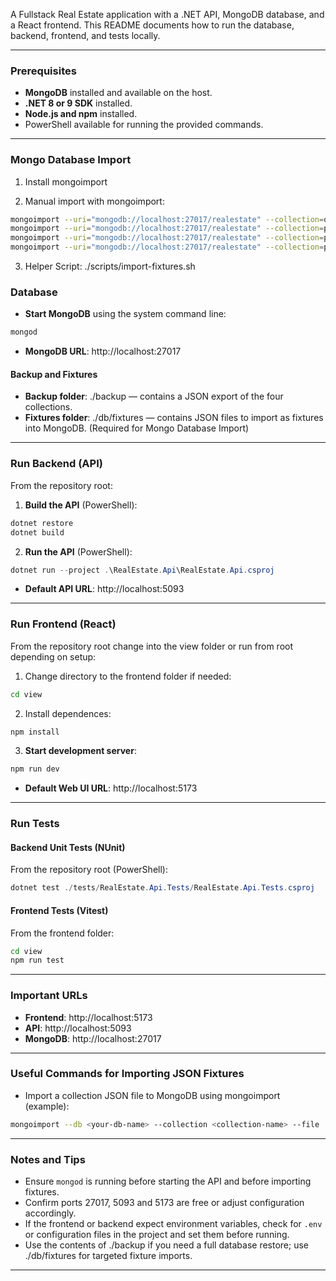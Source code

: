 A Fullstack Real Estate application with a .NET API, MongoDB database, and a React frontend. This README documents how to run the database, backend, frontend, and tests locally.

---

### Prerequisites
- **MongoDB** installed and available on the host.  
- **.NET 8 or 9 SDK** installed.  
- **Node.js and npm** installed.  
- PowerShell available for running the provided commands.

---

### Mongo Database Import

1. Install mongoimport

2. Manual import with mongoimport:

```bash
mongoimport --uri="mongodb://localhost:27017/realestate" --collection=owners --file=db/fixtures/realestate.owners.json --jsonArray --drop
mongoimport --uri="mongodb://localhost:27017/realestate" --collection=properties --file=db/fixtures/realestate.properties.json --jsonArray --drop
mongoimport --uri="mongodb://localhost:27017/realestate" --collection=propertyImages --file=db/fixtures/realestate.propertyImages.json --jsonArray --drop
mongoimport --uri="mongodb://localhost:27017/realestate" --collection=propertyTraces --file=db/fixtures/realestate.propertyTraces.json --jsonArray --drop
```

3. Helper Script:
./scripts/import-fixtures.sh

### Database
- **Start MongoDB** using the system command line:  
```bash
mongod
```
- **MongoDB URL**: http://localhost:27017

#### Backup and Fixtures
- **Backup folder**: ./backup — contains a JSON export of the four collections.  
- **Fixtures folder**: ./db/fixtures — contains JSON files to import as fixtures into MongoDB. (Required for Mongo Database Import)

---

### Run Backend (API)
From the repository root:

1. **Build the API** (PowerShell):  
```powershell
dotnet restore
dotnet build
```

2. **Run the API** (PowerShell):  
```powershell
dotnet run --project .\RealEstate.Api\RealEstate.Api.csproj
```

- **Default API URL**: http://localhost:5093

---

### Run Frontend (React)
From the repository root change into the view folder or run from root depending on setup:

1. Change directory to the frontend folder if needed:  
```bash
cd view
```

2. Install dependences:  
```bash
npm install
```

3. **Start development server**:  
```bash
npm run dev
```

- **Default Web UI URL**: http://localhost:5173

---

### Run Tests
#### Backend Unit Tests (NUnit)
From the repository root (PowerShell):  
```powershell
dotnet test ./tests/RealEstate.Api.Tests/RealEstate.Api.Tests.csproj
```

#### Frontend Tests (Vitest)
From the frontend folder:  
```bash
cd view
npm run test
```

---

### Important URLs
- **Frontend**: http://localhost:5173  
- **API**: http://localhost:5093  
- **MongoDB**: http://localhost:27017

---

### Useful Commands for Importing JSON Fixtures
- Import a collection JSON file to MongoDB using mongoimport (example):  
```bash
mongoimport --db <your-db-name> --collection <collection-name> --file ./db/fixtures/<file>.json --jsonArray
```

---

### Notes and Tips
- Ensure `mongod` is running before starting the API and before importing fixtures.  
- Confirm ports 27017, 5093 and 5173 are free or adjust configuration accordingly.  
- If the frontend or backend expect environment variables, check for `.env` or configuration files in the project and set them before running.  
- Use the contents of ./backup if you need a full database restore; use ./db/fixtures for targeted fixture imports.

---
